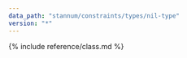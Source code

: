 ```yaml
---
data_path: "stannum/constraints/types/nil-type"
version: "*"
---
```


{% include reference/class.md %}
